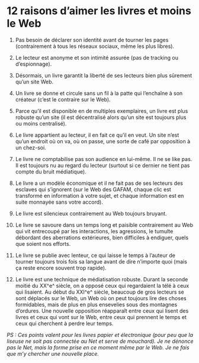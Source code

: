 # 12 raisons d’aimer les livres et moins le Web

1. Pas besoin de déclarer son identité avant de tourner les pages (contrairement à tous les réseaux sociaux, même les plus libres).

2. Le lecteur est anonyme et son intimité assurée (pas de tracking ou d’espionnage).

3. Désormais, un livre garantit la liberté de ses lecteurs bien plus sûrement qu’un site Web.

4. Un livre se donne et circule sans un fil à la patte qui l’enchaîne à son créateur (c’est le contraire sur le Web).

5. Parce qu’il est disponible en de multiples exemplaires, un livre est plus robuste qu’un site (il est décentralisé alors qu’un site est toujours plus ou moins centralisé).

6. Le livre appartient au lecteur, il en fait ce qu’il en veut. Un site n’est qu’un endroit où on va, où on passe, une sorte de café par opposition à un chez-soi.

7. Le livre ne comptabilise pas son audience en lui-même. Il ne se like pas. Il est toujours nu au regard du lecteur (surtout si ce dernier ne tient pas compte du bruit médiatique).

8. Le livre a un modèle économique et il ne fait pas de ses lecteurs des esclaves qui s’ignorent (sur le Web des GAFAM, chaque clic est transformé en information à votre sujet, et chaque information est en suite monnayée sans votre accord).

9. Le livre est silencieux contrairement au Web toujours bruyant.

10. Le livre se savoure dans un temps long et paisible contrairement au Web qui vit entrecoupé par les interactions, les agressions, le tumulte débordant des aberrations extérieures, bien difficiles à endiguer, quels que soient nos efforts.

11. Le livre se publie avec lenteur, ce qui laisse le temps à l’auteur de tourner toujours trois fois sa langue avant de dire n’importe quoi (mais ça reste encore souvent trop rapide).

12. Le livre est une technique de médiatisation robuste. Durant la seconde moitié du XX^e^ siècle, on a opposé ceux qui regardaient la télé à ceux qui lisaient. Au début du XXI^e^ siècle, beaucoup de gros lecteurs se sont déplacés sur le Web, un Web où on peut toujours lire des choses formidables, mais de plus en plus ensevelies sous des montagnes d’ordures. Une nouvelle opposition réapparaît entre ceux qui lisent des livres et ceux qui vont sur le Web, entre ceux qui prennent le temps et ceux qui cherchent à perdre leur temps.

*PS : Ces points valent pour les livres papier et électronique (pour peu que la liseuse ne soit pas connectée au Net et serve de mouchard). Je ne dénonce pas le Net, mais la forme prise en ce moment même par le Web. Je ne fais que m’y chercher une nouvelle place.*